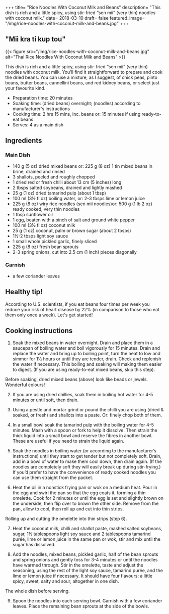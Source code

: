 +++
title= "Rice Noodles With Coconut Milk and Beans"
description= "This dish is rich and a little spicy, using stir-fried “sen mii” (very thin) noodles with coconut milk."
date= 2018-03-10
draft= false
featured_image= "/img/rice-noodles-with-coconut-milk-and-beans.jpg"
+++

## "Mii kra ti kup tou"

{{< figure src="/img/rice-noodles-with-coconut-milk-and-beans.jpg" alt="Thai Rice Noodles With Coconut Milk and Beans" >}}

This dish is rich and a little spicy, using stir-fried “sen mii” (very thin) noodles with coconut milk. You’ll find it straightforward to prepare and cook the dried beans. You can use a mixture, as I suggest, of chick peas, pinto beans, butter beans, cannellini beans, and red kidney beans, or select just your favourite kind.

- Preparation time: 20 minutes
- Soaking time: (dried beans) overnight; (noodles) according to manufacturer's instructions
- Cooking time: 2 hrs 15 mins, inc. beans or: 15 minutes if using ready-to-eat beans
- Serves: 4 as a main dish

## Ingredients
### Main Dish

- 140 g (5 oz) dried mixed beans or: 225 g (8 oz) 1 tin mixed beans in brine, drained and rinsed
- 3 shallots, peeled and roughly chopped
- 1 dried red or fresh chilli about 13 cm (5 inches) long
- 2 tbsps salted soybeans, drained and lightly mashed
- 25 g (1 oz) dried tamarind pulp (about 1 tbsp)
- 100 ml (3½ fl oz) boiling water, or: 2-3 tbsps lime or lemon juice
- 225 g (8 oz) wiry rice noodles (sen mii noodles)or: 500 g (1 lb 2 oz) ready cooked, very thin noodles
- 1 tbsp sunflower oil
- 1 egg, beaten with a pinch of salt and ground white pepper
- 100 ml (3½ fl oz) coconut milk
- 25 g (1 oz) coconut, palm or brown sugar (about 2 tbsps)
- 1½-2 tbsps light soy sauce
- 1 small whole pickled garlic, finely sliced
- 225 g (8 oz) fresh bean sprouts
- 2-3 spring onions, cut into 2.5 cm (1 inch) pieces diagonally

### Garnish

- a few coriander leaves

## Healthy tip!

According to U.S. scientists, if you eat beans four times per week you reduce your risk of heart disease by 22% (in comparison to those who eat them only once a week).
Let's get started!

## Cooking instructions

1. Soak the mixed beans in water overnight. Drain and place them in a saucepan of boiling water and boil vigorously for 15 minutes. Drain and replace the water and bring up to boiling point, turn the heat to low and simmer for 1½ hours or until they are tender, drain. Check and replenish the water if necessary. This boiling and soaking will making them easier to digest. (If you are using ready-to-eat mixed beans, skip this step).

Before soaking, dried mixed beans (above) look like beads or jewels. Wonderful colours!

2. If you are using dried chillies, soak them in boiling hot water for 4-5 minutes or until soft, then drain.

3. Using a pestle and mortar grind or pound the chilli you are using (dried & soaked, or fresh) and shallots into a paste. Or: finely chop both of them.

4. In a small bowl soak the tamarind pulp with the boiling water for 4-5 minutes. Mash with a spoon or fork to help it dissolve. Then strain the thick liquid into a small bowl and reserve the fibres in another bowl. These are useful if you need to strain the liquid again.

5. Soak the noodles in boiling water (or according to the manufacturer’s instructions) until they start to get tender but not completely soft. Drain, add in a bowl of water to make them cool down, then drain again. (If the noodles are completely soft they will easily break up during stir-frying.) If you’d prefer to have the convenience of ready cooked noodles you can use them straight from the packet.

6. Heat the oil in a nonstick frying pan or wok on a medium heat. Pour in the egg and swirl the pan so that the egg coats it, forming a thin omelette. Cook for 2 minutes or until the egg is set and slightly brown on the underside, then flip over to brown the other side. Remove from the pan, allow to cool, then roll up and cut into thin strips.

Rolling up and cutting the omelette into thin strips (step 6).

7. Heat the coconut milk, chilli and shallot paste, mashed salted soybeans, sugar, 1½ tablespoons light soy sauce and 2 tablespoons tamarind purée, lime or lemon juice in the same pan or wok, stir and mix until the sugar has dissolved.

8. Add the noodles, mixed beans, pickled garlic, half of the bean sprouts and spring onions and gently toss for 3-4 minutes or until the noodles have warmed through. Stir in the omelette, taste and adjust the seasoning, using the rest of the light soy sauce, tamarind purée, and the lime or lemon juice if necessary. It should have four flavours: a little spicy, sweet, salty and sour, altogether in one dish.

The whole dish before serving.

9. Spoon the noodles into each serving bowl. Garnish with a few coriander leaves. Place the remaining bean sprouts at the side of the bowls.
